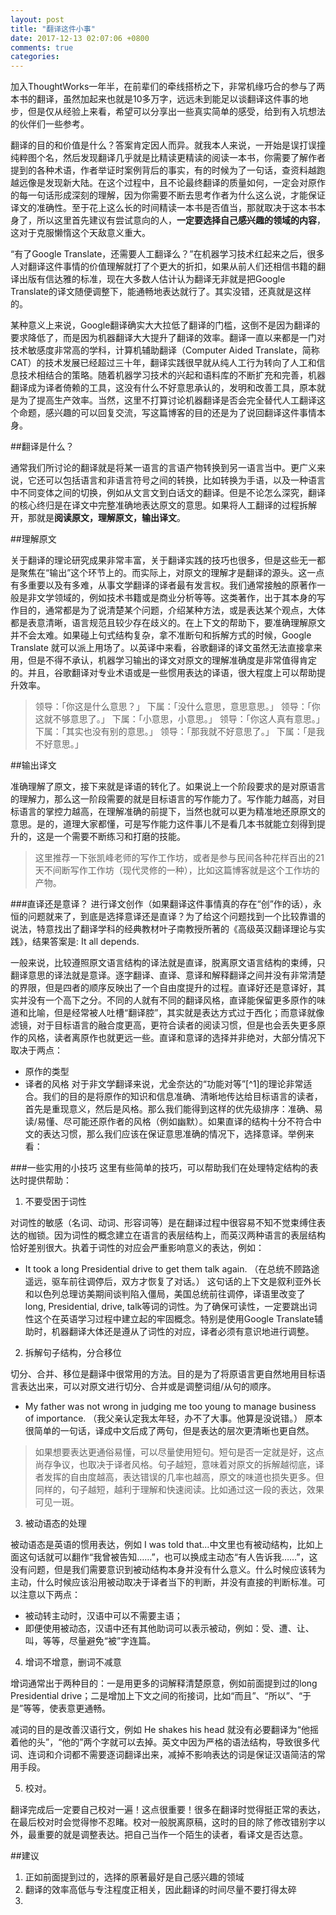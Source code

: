 ```yaml
---
layout: post
title: "翻译这件小事"
date: 2017-12-13 02:07:06 +0800
comments: true
categories:
---
```


加入ThoughtWorks一年半，在前辈们的牵线搭桥之下，非常机缘巧合的参与了两本书的翻译，虽然加起来也就是10多万字，远远未到能足以谈翻译这件事的地步，但是仅从经验上来看，希望可以分享出一些真实简单的感受，给到有入坑想法的伙伴们一些参考。

翻译的目的和价值是什么？答案肯定因人而异。就我本人来说，一开始是误打误撞纯粹图个名，然后发现翻译几乎就是比精读更精读的阅读一本书，你需要了解作者提到的各种术语，作者举证时案例背后的事实，有的时候为了一句话，查资料越跑越远像是发现新大陆。在这个过程中，且不论最终翻译的质量如何，一定会对原作的每一句话形成深刻的理解，因为你需要不断去思考作者为什么这么说，才能保证译文的准确性。至于花上这么长的时间精读一本书是否值当，那就取决于这本书本身了，所以这里首先建议有尝试意向的人，**一定要选择自己感兴趣的领域的内容**，这对于克服懒惰这个天敌意义重大。

“有了Google Translate，还需要人工翻译么？”在机器学习技术红起来之后，很多人对翻译这件事情的价值理解就打了个更大的折扣，如果从前人们还相信书籍的翻译出版有信达雅的标准，现在大多数人估计认为翻译无非就是把Google Translate的译文随便调整下，能通畅地表达就行了。其实没错，还真就是这样的。

某种意义上来说，Google翻译确实大大拉低了翻译的门槛，这倒不是因为翻译的要求降低了，而是因为机器翻译大大提升了翻译的效率。翻译一直以来都是一门对技术敏感度非常高的学科，计算机辅助翻译（Computer Aided Translate，简称CAT）的技术发展已经超过三十年，翻译实践很早就从纯人工行为转向了人工和信息技术相结合的策略。随着机器学习技术的兴起和语料库的不断扩充和完善，机器翻译成为译者倚赖的工具，这没有什么不好意思承认的，发明和改善工具，原本就是为了提高生产效率。当然，这里不打算讨论机器翻译是否会完全替代人工翻译这个命题，感兴趣的可以回复交流，写这篇博客的目的还是为了说回翻译这件事情本身。

##翻译是什么？

通常我们所讨论的翻译就是将某一语言的言语产物转换到另一语言当中。更广义来说，它还可以包括语言和非语言符号之间的转换，比如转换为手语，以及一种语言中不同变体之间的切换，例如从文言文到白话文的翻译。但是不论怎么深究，翻译的核心终归是在译文中完整准确地表达原文的意思。如果将人工翻译的过程拆解开，那就是**阅读原文，理解原文，输出译文**。

##理解原文

关于翻译的理论研究成果非常丰富，关于翻译实践的技巧也很多，但是这些无一都是聚焦在“输出”这个环节上的。而实际上，对原文的理解才是翻译的源头。这一点有多重要以及有多难，从事文学翻译的译者最有发言权。我们通常接触的原著作一般是非文学领域的，例如技术书籍或是商业分析等等。这类著作，出于其本身的写作目的，通常都是为了说清楚某个问题，介绍某种方法，或是表达某个观点，大体都是表意清晰，语言规范且较少存在歧义的。在上下文的帮助下，要准确理解原文并不会太难。如果碰上句式结构复杂，拿不准断句和拆解方式的时候，Google Translate 就可以派上用场了。以英译中来看，谷歌翻译的译文虽然无法直接拿来用，但是不得不承认，机器学习输出的译文对原文的理解准确度是非常值得肯定的。并且，谷歌翻译对专业术语或是一些惯用表达的译语，很大程度上可以帮助提升效率。

> 领导：「你这是什么意思？」
>下属：「没什么意思，意思意思。」
>领导：「你这就不够意思了。」
>下属：「小意思，小意思。」
>领导：「你这人真有意思。」
>下属：「其实也没有别的意思。」
>领导：「那我就不好意思了。」
>下属：「是我不好意思。」

##输出译文

准确理解了原文，接下来就是译语的转化了。如果说上一个阶段要求的是对原语言的理解力，那么这一阶段需要的就是目标语言的写作能力了。写作能力越高，对目标语言的掌控力越高，在理解准确的前提下，当然也就可以更为精准地还原原文的意思。是的，道理大家都懂，可是写作能力这件事儿不是看几本书就能立刻得到提升的，这是一个需要不断练习和打磨的技能。

>这里推荐一下张凯峰老师的写作工作坊，或者是参与民间各种花样百出的21天不间断写作工作坊（现代灵修的一种），比如这篇博客就是这个工作坊的产物。

###直译还是意译？
进行译文创作（如果翻译这件事情真的存在“创”作的话），永恒的问题就来了，到底是选择意译还是直译？为了给这个问题找到一个比较靠谱的说法，特意找出了翻译学科的经典教材叶子南教授所著的《高级英汉翻译理论与实践》，结果答案是: It all depends.

一般来说，比较遵照原文语言结构的译法就是直译，脱离原文语言结构的束缚，只翻译意思的译法就是意译。逐字翻译、直译、意译和解释翻译之间并没有非常清楚的界限，但是四者的顺序反映出了一个自由度提升的过程。直译好还是意译好，其实并没有一个高下之分。不同的人就有不同的翻译风格，直译能保留更多原作的味道和比喻，但是经常被人吐槽“翻译腔”，其实就是表达方式过于西化；而意译就像滤镜，对于目标语言的融合度更高，更符合读者的阅读习惯，但是也会丢失更多原作的风格，读者离原作也就更远一些。直译和意译的选择并非绝对，大部分情况下取决于两点：
- 原作的类型
- 译者的风格
对于非文学翻译来说，尤金奈达的“功能对等”[^1]的理论非常适合。我们的目的是将原作的知识和信息准确、清晰地传达给目标语言的读者，首先是重现意义，然后是风格。那么我们能得到这样的优先级排序：准确、易读/易懂、尽可能还原作者的风格（例如幽默）。如果直译的结构十分不符合中文的表达习惯，那么我们应该在保证意思准确的情况下，选择意译。举例来看：

###一些实用的小技巧
这里有些简单的技巧，可以帮助我们在处理特定结构的表达时提供帮助：

1. 不要受困于词性

对词性的敏感（名词、动词、形容词等）是在翻译过程中很容易不知不觉束缚住表达的枷锁。因为词性的概念建立在语言的表层结构上，而英汉两种语言的表层结构恰好差别很大。执着于词性的对应会严重影响意义的表达，例如：
- It took a long Presidential drive to get them talk again. （在总统不顾路途遥远，驱车前往调停后，双方才恢复了对话。）
这句话的上下文是叙利亚外长和以色列总理访美期间谈判陷入僵局，美国总统前往调停，译语里改变了long, Presidential, drive, talk等词的词性。为了确保可读性，一定要跳出词性这个在英语学习过程中建立起的牢固概念。特别是使用Google Translate辅助时，机器翻译大体还是遵从了词性的对应，译者必须有意识地进行调整。

2. 拆解句子结构，分合移位

切分、合并、移位是翻译中很常用的方法。目的是为了将原语言更自然地用目标语言表达出来，可以对原文进行切分、合并或是调整词组/从句的顺序。
- My father was not wrong in judging me too young to manage business of importance. （我父亲认定我太年轻，办不了大事。他算是没说错。）
原本很简单的一句话，译成中文后成了两句，但是表达的层次更清晰也更自然。

>如果想要表达更通俗易懂，可以尽量使用短句。短句是否一定就是好，这点尚存争议，也取决于译者风格。句子越短，意味着对原文的拆解越彻底，译者发挥的自由度越高，表达错误的几率也越高，原文的味道也损失更多。但同样的，句子越短，越利于理解和快速阅读。比如通过这一段的表达，效果可见一斑。

3. 被动语态的处理

被动语态是英语的惯用表达，例如 I was told that…中文里也有被动结构，比如上面这句话就可以翻作“我曾被告知……”，也可以换成主动态“有人告诉我……”，这没有问题，但是我们需要意识到被动结构本身并没有什么意义。什么时候应该转为主动，什么时候应该沿用被动取决于译者当下的判断，并没有直接的判断标准。可以注意以下两点：
* 被动转主动时，汉语中可以不需要主语；
* 即便使用被动态，汉语中还有其他助词可以表示被动，例如：受、遭、让、叫，等等，尽量避免“被”字连篇。

4. 增词不增意，删词不减意

增词通常出于两种目的：一是用更多的词解释清楚原意，例如前面提到过的long Presidential drive；二是增加上下文之间的衔接词，比如“而且”、“所以”、“于是”等等，使表意更通畅。

减词的目的是改善汉语行文，例如 He shakes his head 就没有必要翻译为“他摇着他的头”，“他的”两个字就可以去掉。英文中因为严格的语法结构，导致很多代词、连词和介词都不需要逐词翻译出来，减掉不影响表达的词是保证汉语简洁的常用手段。

5. 校对。

翻译完成后一定要自己校对一遍！这点很重要！很多在翻译时觉得挺正常的表达，在最后校对时会觉得惨不忍睹。校对一般脱离原稿，这时的目的除了修改错别字以外，最重要的就是调整表达。把自己当作一个陌生的读者，看译文是否达意。

##建议
1. 正如前面提到过的，选择的原著最好是自己感兴趣的领域
2. 翻译的效率高低与专注程度正相关，因此翻译的时间尽量不要打得太碎
3. 
